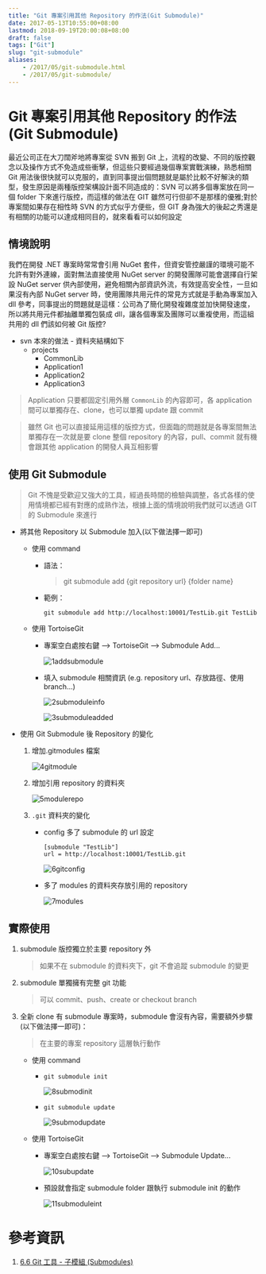```yaml
---
title: "Git 專案引用其他 Repository 的作法(Git Submodule)"
date: 2017-05-13T10:55:00+08:00
lastmod: 2018-09-19T20:00:08+08:00
draft: false
tags: ["Git"]
slug: "git-submodule"
aliases:
    - /2017/05/git-submodule.html
    - /2017/05/git-submodule/
---
```

# Git 專案引用其他 Repository 的作法(Git Submodule)
最近公司正在大刀闊斧地將專案從 SVN 搬到 Git 上，流程的改變、不同的版控觀念以及操作方式不免造成些衝擊，但這些只要經過幾個專案實戰演練，熟悉相關 Git 用法後很快就可以克服的，直到同事提出個問題就是屬於比較不好解決的類型，發生原因是兩種版控架構設計面不同造成的：SVN 可以將多個專案放在同一個 folder 下來進行版控，而這樣的做法在 GIT 雖然可行但卻不是那樣的優雅;對於專案間如果存在相性時 SVN 的方式似乎方便些，但 GIT 身為強大的後起之秀還是有相關的功能可以達成相同目的，就來看看可以如何設定

## 情境說明

我們在開發 .NET 專案時常常會引用 NuGet 套件，但資安管控嚴謹的環境可能不允許有對外連線，面對無法直接使用 NuGet server 的開發團隊可能會選擇自行架設 NuGet server 供內部使用，避免相關內部資訊外流，有效提高安全性，一旦如果沒有內部 NuGet server 時，使用團隊共用元件的常見方式就是手動為專案加入 dll 參考，同事提出的問題就是這樣：公司為了簡化開發複雜度並加快開發速度，所以將共用元件都抽離單獨包裝成 dll，讓各個專案及團隊可以重複使用，而這組共用的 dll 們該如何被 Git 版控?

*   svn 本來的做法 - 資料夾結構如下
    *   projects
        *   CommonLib
        *   Application1
        *   Application2
        *   Application3

> Application 只要都固定引用外層 `CommonLib` 的內容即可，各 application 間可以單獨存在、clone，也可以單獨 update 跟 commit


> 雖然 Git 也可以直接延用這樣的版控方式，但面臨的問題就是各專案間無法單獨存在一次就是要 clone 整個 repository 的內容，pull、commit 就有機會跟其他 application 的開發人員互相影響

## 使用 Git Submodule

> Git 不愧是受歡迎又強大的工具，經過長時間的檢驗與調整，各式各樣的使用情境都已經有對應的成熟作法，根據上面的情境說明我們就可以透過 GIT 的 Submodule 來進行

*   將其他 Repository 以 Submodule 加入(以下做法擇一即可)

    *   使用 command

        *   語法：

            >git submodule add {git repository url} {folder name}

        *   範例：

            ```
            git submodule add http://localhost:10001/TestLib.git TestLib
            ```

    *   使用 TortoiseGit

        *   專案空白處按右鍵 --> TortoiseGit --> Submodule Add...

            ![1addsubmodule](https://cloud.githubusercontent.com/assets/3851540/26021375/621d8b98-37be-11e7-92ad-c3fd84483089.png)

        * 填入 submodule 相關資訊 (e.g. repository url、存放路徑、使用 branch...)

            ![2submoduleinfo](https://cloud.githubusercontent.com/assets/3851540/26021377/62317ca2-37be-11e7-9ac1-6000de0f2e3d.png)

            ![3submoduleadded](https://cloud.githubusercontent.com/assets/3851540/26021378/6231eae8-37be-11e7-80e7-efa526b1328d.png)

*   使用 Git Submodule 後 Repository 的變化

    1.  增加.gitmodules 檔案
        
        ![4gitmodule](https://cloud.githubusercontent.com/assets/3851540/26021379/62340896-37be-11e7-8b48-2af5e18fb8b0.png)

    2.  增加引用 repository 的資料夾

        ![5modulerepo](https://cloud.githubusercontent.com/assets/3851540/26021376/62318102-37be-11e7-8a80-0ee80c87ca01.png)

    3.  `.git` 資料夾的變化


        *   config 多了 submodule 的 url 設定

            ```
            [submodule "TestLib"]
            url = http://localhost:10001/TestLib.git
            ```

            ![6gitconfig](https://cloud.githubusercontent.com/assets/3851540/26021373/61d85adc-37be-11e7-8f66-f3024d76047e.png)

        *   多了 modules 的資料夾存放引用的 repository

            ![7modules](https://cloud.githubusercontent.com/assets/3851540/26021374/620778da-37be-11e7-81d3-0b9f0143de6b.png)

## 實際使用

1.  submodule 版控獨立於主要 repository 外
    
    > 如果不在 submodule 的資料夾下，git 不會追蹤 submodule 的變更

2.  submodule 單獨擁有完整 git 功能

    > 可以 commit、push、create or checkout branch

3.  全新 clone 有 submodule 專案時，submodule 會沒有內容，需要額外步驟(以下做法擇一即可)：

    > 在主要的專案 repository 這層執行動作

    *   使用 command

        - `git submodule init`

            ![8submodinit](https://cloud.githubusercontent.com/assets/3851540/26021891/6563b0ec-37c9-11e7-807b-41e2883c17bb.png)

        - `git submodule update`

            ![9submodupdate](https://cloud.githubusercontent.com/assets/3851540/26021889/654bacb8-37c9-11e7-9a17-12875cda2c21.png)

    *   使用 TortoiseGit
        *   專案空白處按右鍵 --> TortoiseGit --> Submodule Update...

            ![10subupdate](https://cloud.githubusercontent.com/assets/3851540/26021888/654a1420-37c9-11e7-9ee5-51b0782c1b82.png)

        *   預設就會指定 submodule folder 跟執行 submodule init 的動作

            ![11submoduleint](https://cloud.githubusercontent.com/assets/3851540/26021890/655dacc4-37c9-11e7-8f28-03eada93d2fe.png)


# 參考資訊
1.  [6.6 Git 工具 - 子模組 (Submodules)](https://git-scm.com/book/zh-tw/v1/Git-%E5%B7%A5%E5%85%B7-%E5%AD%90%E6%A8%A1%E7%B5%84-Submodules)
